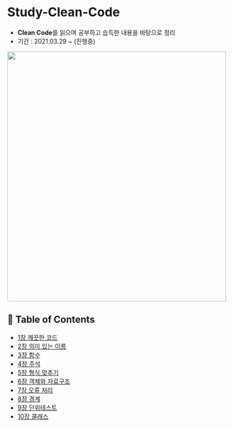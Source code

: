 # Study-Clean-Code
* **Clean Code**를 읽으며 공부하고 습득한 내용을 바탕으로 정리
* 기간 : 2021.03.29 ~ (진행중)
  
<img src="https://user-images.githubusercontent.com/56071088/112865596-eba76180-90f3-11eb-988f-044ef0b8b55c.png"  width="500" height="570">

## :memo: Table of Contents

- [1장 깨끗한 코드](https://github.com/LeeHyungGeol/Study-CleanCode/tree/master/1%EC%9E%A5%20%EA%B9%A8%EB%81%97%ED%95%9C%20%EC%BD%94%EB%93%9C)
- [2장 의미 있는 이름](https://github.com/LeeHyungGeol/Study-CleanCode/tree/master/2%EC%9E%A5%20%EC%9D%98%EB%AF%B8%20%EC%9E%88%EB%8A%94%20%EC%9D%B4%EB%A6%84)
- [3장 함수](https://github.com/LeeHyungGeol/Study-CleanCode/tree/master/3%EC%9E%A5%20%ED%95%A8%EC%88%98)
- [4장 주석](https://github.com/LeeHyungGeol/Study-CleanCode/tree/master/4%EC%9E%A5%20%EC%A3%BC%EC%84%9D)
- [5장 형식 맞추기](https://github.com/LeeHyungGeol/Study-CleanCode/tree/master/5%EC%9E%A5%20%ED%98%95%EC%8B%9D%20%EB%A7%9E%EC%B6%94%EA%B8%B0)
- [6장 객체와 자료구조](6장%20객체와%20자료구조/README.md)
- [7장 오류 처리](/7장%20오류%20처리/README.md)
- [8장 경계](/8장%20경계/README.md)
- [9장 단위테스트](/9장%20단위테스트/README.md)
- [10장 클래스](/10장%20클래스/README.md)



